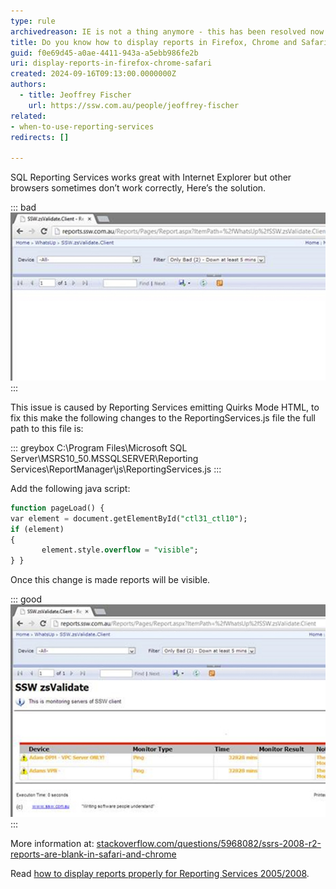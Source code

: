 ```yaml
---
type: rule
archivedreason: IE is not a thing anymore - this has been resolved now in current browsers
title: Do you know how to display reports in Firefox, Chrome and Safari (SQL Reporting Services 2008R2/2012)?
guid: f0e69d45-a0ae-4411-943a-a5ebb986fe2b
uri: display-reports-in-firefox-chrome-safari
created: 2024-09-16T09:13:00.0000000Z
authors: 
  - title: Jeoffrey Fischer
    url: https://ssw.com.au/people/jeoffrey-fischer
related:
- when-to-use-reporting-services
redirects: []

---
```


SQL Reporting Services works great with Internet Explorer but other browsers sometimes don’t work correctly, Here’s the solution.

<!--endintro-->

::: bad  
![Figure: Bad example - SQL RS does not work in Chrome by default](report-display-bad.jpg)  
:::

This issue is caused by Reporting Services emitting Quirks Mode HTML, to fix this make the following changes to the ReportingServices.js file the full path to this file is:

::: greybox
C:\Program Files\Microsoft SQL Server\MSRS10_50.MSSQLSERVER\Reporting Services\ReportManager\js\ReportingServices.js
:::

Add the following java script:

```sql
function pageLoad() {    
var element = document.getElementById("ctl31_ctl10");
if (element) 
{
       element.style.overflow = "visible"; 
} }
```

Once this change is made reports will be visible.

::: good  
![Figure: Good example - SQL RS fixed to correctly display in Chrome](report-display-good.jpg)
:::

More information at: [stackoverflow.com/questions/5968082/ssrs-2008-r2-reports-are-blank-in-safari-and-chrome](https://stackoverflow.com/questions/5968082/ssrs-2008-r2-ssrs-2012-reportviewer-reports-are-blank-in-safari-and-chrome)

Read [how to display reports properly for Reporting Services 2005/2008](https://www.ssw.com.au/ssw/Standards/Rules/RulesToBetterSQLReportingServices.aspx#FirefoxChromeReportDisplay20052008).
